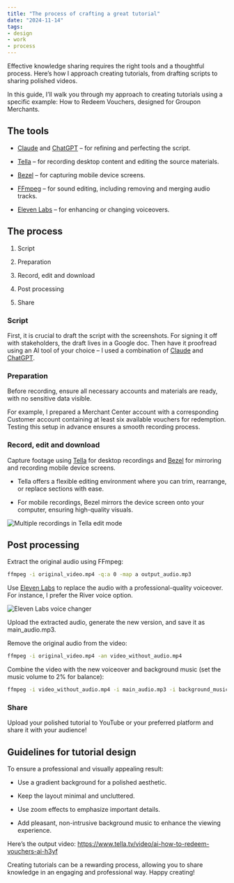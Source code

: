 ```yaml
---
title: "The process of crafting a great tutorial"
date: "2024-11-14"
tags:
- design
- work
- process
---
```


Effective knowledge sharing requires the right tools and a thoughtful process. Here’s how I approach creating tutorials, from drafting scripts to sharing polished videos.



In this guide, I’ll walk you through my approach to creating tutorials using a specific example: How to Redeem Vouchers, designed for Groupon Merchants.



## The tools

- <a href="https://claude.ai/" target="_blank" rel="noopener noreferrer">Claude</a> and <a href="https://chatgpt.com/" target="_blank" rel="noopener noreferrer">ChatGPT</a> – for refining and perfecting the script.

- <a href="https://www.tella.tv/" target="_blank" rel="noopener noreferrer">Tella</a> – for recording desktop content and editing the source materials.

- <a href="https://nonstrict.eu/bezel/" target="_blank" rel="noopener noreferrer">Bezel</a> – for capturing mobile device screens.

- <a href="https://www.ffmpeg.org/" target="_blank" rel="noopener noreferrer">FFmpeg</a> – for sound editing, including removing and merging audio tracks.

- <a href="https://elevenlabs.io/" target="_blank" rel="noopener noreferrer">Eleven Labs</a> – for enhancing or changing voiceovers.



## The process

1. Script

1. Preparation

1. Record, edit and download

1. Post processing

1. Share



### Script

First, it is crucial to draft the script with the screenshots. For signing it off with stakeholders, the draft lives in a Google doc. Then have it proofread using an AI tool of your choice – I used a combination of <a href="https://claude.ai/new" target="_blank" rel="noopener noreferrer">Claude</a> and <a href="https://chatgpt.com/" target="_blank" rel="noopener noreferrer">ChatGPT</a>. 

### Preparation

Before recording, ensure all necessary accounts and materials are ready, with no sensitive data visible.

For example, I prepared a Merchant Center account with a corresponding Customer account containing at least six available vouchers for redemption. Testing this setup in advance ensures a smooth recording process.

### Record, edit and download

Capture footage using <a href="https://www.tella.tv/" target="_blank" rel="noopener noreferrer">Tella</a> for desktop recordings and <a href="https://nonstrict.eu/bezel/" target="_blank" rel="noopener noreferrer">Bezel</a> for mirroring and recording mobile device screens.

- Tella offers a flexible editing environment where you can trim, rearrange, or replace sections with ease.

- For mobile recordings, Bezel mirrors the device screen onto your computer, ensuring high-quality visuals.

![Multiple recordings in Tella edit mode](/images/Screenshot_2024-11-18_at_21.58.44.png.webp)

## Post processing

Extract the original audio using FFmpeg:

```bash
ffmpeg -i original_video.mp4 -q:a 0 -map a output_audio.mp3
```



Use <a href="https://elevenlabs.io/" target="_blank" rel="noopener noreferrer">Eleven Labs</a> to replace the audio with a professional-quality voiceover. For instance, I prefer the River voice option. 

![Eleven Labs voice changer](/images/Screenshot_2024-11-14_at_10.22.04.png.webp)

Upload the extracted audio, generate the new version, and save it as main_audio.mp3.



Remove the original audio from the video:

```bash
ffmpeg -i original_video.mp4 -an video_without_audio.mp4
```



Combine the video with the new voiceover and background music (set the music volume to 2% for balance):

```bash
ffmpeg -i video_without_audio.mp4 -i main_audio.mp3 -i background_music.mp3 -filter_complex "[1:a]volume=1[a1];[2:a]volume=0.02[a2];[a1][a2]amix=inputs=2:duration=first[a]" -map 0:v -map "[a]" -c:v copy -shortest output_video_with_audio_and_bg_music.mp4
```

### Share

Upload your polished tutorial to YouTube or your preferred platform and share it with your audience!



## Guidelines for tutorial design

To ensure a professional and visually appealing result:

- Use a gradient background for a polished aesthetic.

- Keep the layout minimal and uncluttered.

- Use zoom effects to emphasize important details.

- Add pleasant, non-intrusive background music to enhance the viewing experience.



Here’s the output video: <a href="https://www.tella.tv/video/ai-how-to-redeem-vouchers-ai-h3yf" target="_blank" rel="noopener noreferrer">https://www.tella.tv/video/ai-how-to-redeem-vouchers-ai-h3yf</a>


Creating tutorials can be a rewarding process, allowing you to share knowledge in an engaging and professional way. Happy creating! 


